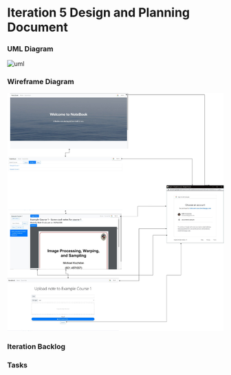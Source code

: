 # Iteration 5 Design and Planning Document

### UML Diagram
![uml](uml5.jpg)

### Wireframe Diagram
![wire](wire5.png)

### Iteration Backlog


### Tasks
